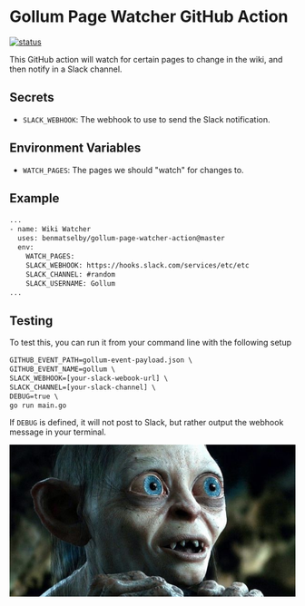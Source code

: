 # Gollum Page Watcher GitHub Action

<a href="https://github.com/benmatselby/gollum-page-watcher-action/actions"><img alt="status" src="https://github.com/benmatselby/gollum-page-watcher-action/workflows/Go/badge.svg"></a>

This GitHub action will watch for certain pages to change in the wiki, and then notify in a Slack channel.

## Secrets

- `SLACK_WEBHOOK`: The webhook to use to send the Slack notification.

## Environment Variables

- `WATCH_PAGES`: The pages we should "watch" for changes to.

## Example

```shell
...
- name: Wiki Watcher
  uses: benmatselby/gollum-page-watcher-action@master
  env:
    WATCH_PAGES:
    SLACK_WEBHOOK: https://hooks.slack.com/services/etc/etc
    SLACK_CHANNEL: #random
    SLACK_USERNAME: Gollum
...
```

## Testing

To test this, you can run it from your command line with the following setup

```shell
GITHUB_EVENT_PATH=gollum-event-payload.json \
GITHUB_EVENT_NAME=gollum \
SLACK_WEBHOOK=[your-slack-webook-url] \
SLACK_CHANNEL=[your-slack-channel] \
DEBUG=true \
go run main.go
```

If `DEBUG` is defined, it will not post to Slack, but rather output the webhook message in your terminal.

![Gollum](./img/gollum.jpg)
